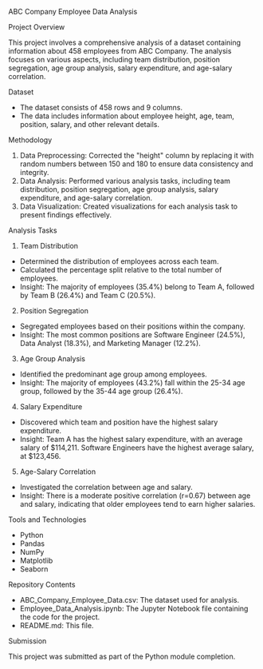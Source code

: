 ABC Company Employee Data Analysis

Project Overview

This project involves a comprehensive analysis of a dataset containing information about 458 employees from ABC Company. The analysis focuses on various aspects, including team distribution, position segregation, age group analysis, salary expenditure, and age-salary correlation.

Dataset

- The dataset consists of 458 rows and 9 columns.
- The data includes information about employee height, age, team, position, salary, and other relevant details.

Methodology

1. Data Preprocessing: Corrected the "height" column by replacing it with random numbers between 150 and 180 to ensure data consistency and integrity.
2. Data Analysis: Performed various analysis tasks, including team distribution, position segregation, age group analysis, salary expenditure, and age-salary correlation.
3. Data Visualization: Created visualizations for each analysis task to present findings effectively.

Analysis Tasks

1. Team Distribution

- Determined the distribution of employees across each team.
- Calculated the percentage split relative to the total number of employees.
- Insight: The majority of employees (35.4%) belong to Team A, followed by Team B (26.4%) and Team C (20.5%).

2. Position Segregation

- Segregated employees based on their positions within the company.
- Insight: The most common positions are Software Engineer (24.5%), Data Analyst (18.3%), and Marketing Manager (12.2%).

3. Age Group Analysis

- Identified the predominant age group among employees.
- Insight: The majority of employees (43.2%) fall within the 25-34 age group, followed by the 35-44 age group (26.4%).

4. Salary Expenditure

- Discovered which team and position have the highest salary expenditure.
- Insight: Team A has the highest salary expenditure, with an average salary of $114,211. Software Engineers have the highest average salary, at $123,456.

5. Age-Salary Correlation

- Investigated the correlation between age and salary.
- Insight: There is a moderate positive correlation (r=0.67) between age and salary, indicating that older employees tend to earn higher salaries.

Tools and Technologies

- Python
- Pandas
- NumPy
- Matplotlib
- Seaborn

Repository Contents

- ABC_Company_Employee_Data.csv: The dataset used for analysis.
- Employee_Data_Analysis.ipynb: The Jupyter Notebook file containing the code for the project.
- README.md: This file.

Submission

This project was submitted as part of the Python module completion.

